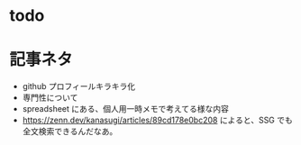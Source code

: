 # todo

# 記事ネタ

- github プロフィールキラキラ化
- 専門性について
- spreadsheet にある、個人用一時メモで考えてる様な内容
- https://zenn.dev/kanasugi/articles/89cd178e0bc208 によると、SSG でも全文検索できるんだなあ。
